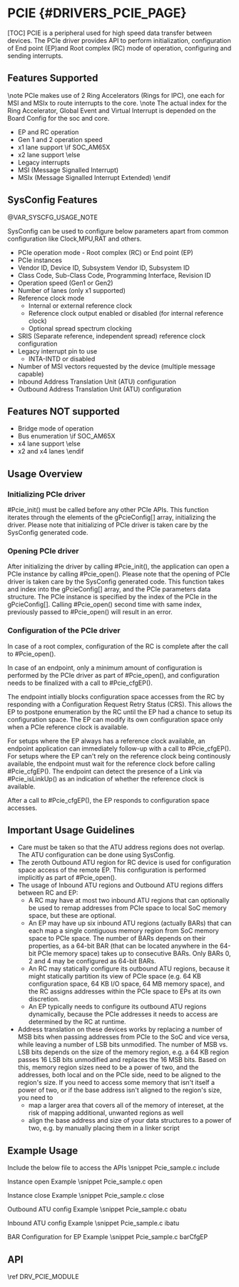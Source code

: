 # PCIE {#DRIVERS_PCIE_PAGE}

[TOC]
PCIE is a peripheral used for high speed data transfer between devices.
The PCIe driver provides API to perform initialization, configuration of End point (EP)and Root complex (RC) mode of operation, configuring and sending interrupts.

## Features Supported

\note PCIe makes use of 2 Ring Accelerators (Rings for IPC), one each for MSI and MSIx to route interrupts to the core.
\note The actual index for the Ring Accelerator, Global Event and Virtual Interrupt is depended on the Board Config for the soc and core.

- EP and RC operation
- Gen 1 and 2 operation speed
- x1 lane support
\if SOC_AM65X
- x2 lane support
\else
- Legacy interrupts
- MSI (Message Signalled Interrupt)
- MSIx (Message Signalled Interrupt Extended)
\endif

## SysConfig Features

@VAR_SYSCFG_USAGE_NOTE

SysConfig can be used to configure below parameters apart from common configuration like Clock,MPU,RAT and others.
- PCIe operation mode - Root complex (RC) or End point (EP)
- PCIe instances
- Vendor ID, Device ID, Subsystem Vendor ID, Subsystem ID
- Class Code, Sub-Class Code, Programming Interface, Revision ID
- Operation speed (Gen1 or Gen2)
- Number of lanes (only x1 supported)
- Reference clock mode
  - Internal or external reference clock
  - Reference clock output enabled or disabled (for internal reference clock)
  - Optional spread spectrum clocking
- SRIS (Separate reference, independent spread) reference clock configuration
- Legacy interrupt pin to use
  - INTA-INTD or disabled
- Number of MSI vectors requested by the device (multiple message capable)
- Inbound Address Translation Unit (ATU) configuration
- Outbound Address Translation Unit (ATU) configuration

## Features NOT supported

- Bridge mode of operation
- Bus enumeration
\if SOC_AM65X
- x4 lane support
\else
- x2 and x4 lanes
\endif

## Usage Overview

### Initializing PCIe driver

#Pcie_init() must be called before any other PCIe APIs. This function iterates through the elements of the gPcieConfig[] array, initializing the driver. Please note that initializing of PCIe driver is taken care by the SysConfig generated code.

### Opening PCIe driver

After initializing the driver by calling #Pcie_init(), the application can open a PCIe instance by calling #Pcie_open().
Please note that the opening of PCIe driver is taken care by the SysConfig generated code.
This function takes and index into the gPcieConfig[] array, and the PCIe parameters data structure. The PCIe instance is specified by the index of the PCIe in the gPcieConfig[].
Calling #Pcie_open() second time with same index, previously passed to #Pcie_open() will result in an error.

### Configuration of the PCIe driver

In case of a root complex, configuration of the RC is complete after the call to #Pcie_open().

In case of an endpoint, only a minimum amount of configuration is performed by the PCIe driver as part of #Pcie_open(), and configuration needs to be finalized with a call to #Pcie_cfgEP().

The endpoint intially blocks configuration space accesses from the RC by responding with a Configuration Request Retry Status (CRS). This allows the EP to postpone enumeration by the RC until the EP had a chance to setup its configuration space. The EP can modify its own configuration space only when a PCIe reference clock is available.

For setups where the EP always has a reference clock available, an endpoint application can immediately follow-up with a call to #Pcie_cfgEP().
For setups where the EP can't rely on the reference clock being continously available, the endpoint must wait for the reference clock before calling #Pcie_cfgEP(). The endpoint can detect the presence of a Link via #Pcie_isLinkUp() as an indication of whether the reference clock is available.

After a call to #Pcie_cfgEP(), the EP responds to configuration space accesses.

## Important Usage Guidelines

- Care must be taken so that the ATU address regions does not overlap. The ATU configuration can be done using SysConfig.
- The zeroth Outbound ATU region for RC device is used for configuration space access of the remote EP. This configuration is performed implicitly as part of #Pcie_open().
- The usage of Inbound ATU regions and Outbound ATU regions differs between RC and EP:
  - A RC may have at most two inbound ATU regions that can optionally be used to remap addresses from PCIe space to local SoC memory space, but these are optional.
  - An EP may have up six inbound ATU regions (actually BARs) that can each map a single contiguous memory region from SoC memory space to PCIe space. The number of BARs depends on their properties, as a 64-bit BAR (that can be located anywhere in the 64-bit PCIe memory space) takes up to consecutive BARs. Only BARs 0, 2 and 4 may be configured as 64-bit BARs.
  - An RC may statically configure its outbound ATU regions, because it might statically partition its view of PCIe space (e.g. 64 KB configuration space, 64 KB I/O space, 64 MB memory space), and the RC assigns addresses within the PCIe space to EPs at its own discretion.
  - An EP typically needs to configure its outbound ATU regions dynamically, because the PCIe addresses it needs to access are determined by the RC at runtime.
- Address translation on these devices works by replacing a number of MSB bits when passing addresses from PCIe to the SoC and vice versa, while leaving a number of LSB bits unmodified. The number of MSB vs. LSB bits depends on the size of the memory region, e.g. a 64 KB region passes 16 LSB bits unmodified and replaces the 16 MSB bits.
  Based on this, memory region sizes need to be a power of two, and the addresses, both local and on the PCIe side, need to be aligned to the region's size.
  If you need to access some memory that isn't itself a power of two, or if the base address isn't aligned to the region's size, you need to
    - map a larger area that covers all of the memory of intereset, at the risk of mapping additional, unwanted regions as well
    - align the base address and size of your data structures to a power of two, e.g. by manually placing them in a linker script

## Example Usage

Include the below file to access the APIs
\snippet Pcie_sample.c include

Instance open Example
\snippet Pcie_sample.c open

Instance close Example
\snippet Pcie_sample.c close

Outbound ATU config Example
\snippet Pcie_sample.c obatu

Inbound ATU config Example
\snippet Pcie_sample.c ibatu

BAR Configuration for EP Example
\snippet Pcie_sample.c barCfgEP

## API

\ref DRV_PCIE_MODULE